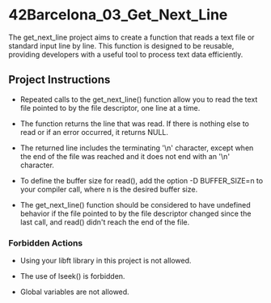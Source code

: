 # 42Barcelona_03_Get_Next_Line
The get_next_line project aims to create a function that reads a text file or standard input line by line. This function is designed to be reusable, providing developers with a useful tool to process text data efficiently.

## Project Instructions

* Repeated calls to the get_next_line() function allow you to read the text file pointed to by the file descriptor, one line at a time.

* The function returns the line that was read. If there is nothing else to read or if an error occurred, it returns NULL.

* The returned line includes the terminating '\n' character, except when the end of the file was reached and it does not end with an '\n' character.

* To define the buffer size for read(), add the option -D BUFFER_SIZE=n to your compiler call, where n is the desired buffer size.

* The get_next_line() function should be considered to have undefined behavior if the file pointed to by the file descriptor changed since the last call, and read() didn't reach the end of the file.

### Forbidden Actions

* Using your libft library in this project is not allowed.

* The use of lseek() is forbidden.

* Global variables are not allowed.

